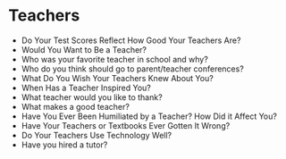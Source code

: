 # Teachers
- Do Your Test Scores Reflect How Good Your Teachers Are?
- Would You Want to Be a Teacher?
- Who was your favorite teacher in school and why?
- Who do you think should go to parent/teacher conferences?
- What Do You Wish Your Teachers Knew About You?
- When Has a Teacher Inspired You?
- What teacher would you like to thank?
- What makes a good teacher?
- Have You Ever Been Humiliated by a Teacher? How Did it Affect You?
- Have Your Teachers or Textbooks Ever Gotten It Wrong?
- Do Your Teachers Use Technology Well?
- Have you hired a tutor?